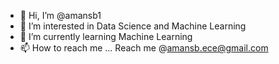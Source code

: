 - 👋 Hi, I’m @amansb1
- 👀 I’m interested in Data Science and Machine Learning
- 🌱 I’m currently learning Machine Learning
- 📫 How to reach me ... Reach me @amansb.ece@gmail.com

<!---
amansb1/amansb1 is a ✨ special ✨ repository because its `README.md` (this file) appears on your GitHub profile.
You can click the Preview link to take a look at your changes.
--->
